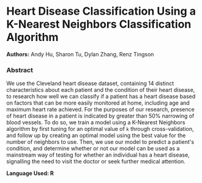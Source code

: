 # Heart Disease Classification Using a K-Nearest Neighbors Classification Algorithm
**Authors:** Andy Hu, Sharon Tu, Dylan Zhang, Renz Tingson

### Abstract
We use the Cleveland heart disease dataset, containing 14 distinct characteristics about each patient and the condition of their heart disease, to research how well we can classify if a patient has a heart disease based on factors that can be more easily monitored at home, including age and maximum heart rate achieved. For the purposes of our research, presence of heart disease in a patient is indicated by greater than 50% narrowing of blood vessels. To do so, we train a model using a K-Nearest Neighbors algorithm by first tuning for an optimal value of `k` through cross-validation, and follow up by creating an optimal model using the best value for the number of neighbors to use. Then, we use our model to predict a patient's condition, and determine whether or not our model can be used as a mainstream way of testing for whether an individual has a heart disease, signalling the need to visit the doctor or seek further medical attention.

**Language Used: R**
